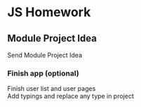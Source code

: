 # JS Homework

## Module Project Idea

Send Module Project Idea

### Finish app (optional)

Finish user list and user pages   
Add typings and replace any type in project    

